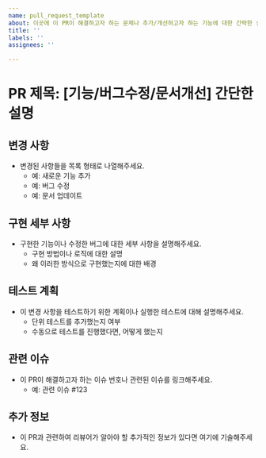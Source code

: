 ```yaml
---
name: pull_request_template
about: 이곳에 이 PR이 해결하고자 하는 문제나 추가/개선하고자 하는 기능에 대한 간략한 설명을 작성해주세요.
title: ''
labels: ''
assignees: ''

---
```


# PR 제목: [기능/버그수정/문서개선] 간단한 설명

## 변경 사항
- 변경된 사항들을 목록 형태로 나열해주세요.
  - 예: 새로운 기능 추가
  - 예: 버그 수정
  - 예: 문서 업데이트

## 구현 세부 사항
- 구현한 기능이나 수정한 버그에 대한 세부 사항을 설명해주세요.
  - 구현 방법이나 로직에 대한 설명
  - 왜 이러한 방식으로 구현했는지에 대한 배경

## 테스트 계획
- 이 변경 사항을 테스트하기 위한 계획이나 실행한 테스트에 대해 설명해주세요.
  - 단위 테스트를 추가했는지 여부
  - 수동으로 테스트를 진행했다면, 어떻게 했는지

## 관련 이슈
- 이 PR이 해결하고자 하는 이슈 번호나 관련된 이슈를 링크해주세요.
  - 예: 관련 이슈 #123

## 추가 정보
- 이 PR과 관련하여 리뷰어가 알아야 할 추가적인 정보가 있다면 여기에 기술해주세요.
